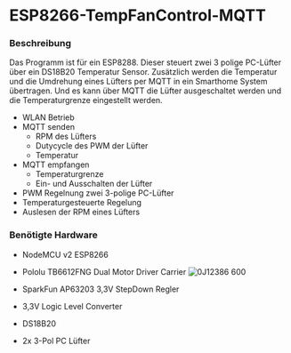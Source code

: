 # ESP8266-TempFanControl-MQTT
 
### Beschreibung
Das Programm ist für ein ESP8288. Dieser steuert zwei 3 polige PC-Lüfter über ein DS18B20 Temperatur Sensor.
Zusätzlich werden die Temperatur und die Umdrehung eines Lüfters per MQTT in ein Smarthome System übertragen.
Und es kann über MQTT die Lüfter ausgeschaltet werden und die Temperaturgrenze eingestellt werden.

- WLAN Betrieb
- MQTT senden
    - RPM des Lüfters
    - Dutycycle des PWM der Lüfter
    - Temperatur
- MQTT empfangen
    - Temperaturgrenze
    - Ein- und Ausschalten der Lüfter
- PWM Regelnung zwei 3-polige PC-Lüfter
- Temperaturgesteuerte Regelung
- Auslesen der RPM eines Lüfters

### Benötigte Hardware
- NodeMCU v2 ESP8266
- Pololu TB6612FNG Dual Motor Driver Carrier
![0J12386 600](https://github.com/Raychan87/ESP8266-TempFanControl-MQTT/assets/18511462/9f4c5e5e-b9a9-4122-9c2d-c0a4f532d579)

- SparkFun AP63203 3,3V StepDown Regler
- 3,3V Logic Level Converter
- DS18B20
- 2x 3-Pol PC Lüfter

 
